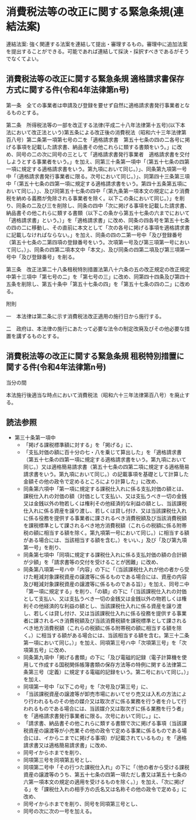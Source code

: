 # 消費税法等の改正に関する緊急条規(連結法案)

連結法案: 強く関連する法案を連結して提出・審理するもの。審理中に追加法案を提出することができる。可能であれば連結して採決・採択すべきであるがそうでなくてよい。

## 消費税法等の改正に関する緊急条規 適格請求書保存方式に関する件(令和4年法律第n号)

第一条　全ての事業者は申請及び登録を要せず自然に適格請求書発行事業者となるものとする。

第二条　所得税法等の一部を改正する法律(平成二十八年法律第十五号)(以下本法において改正法という)第五条による改正後の消費税法（昭和六十三年法律第百八号）第二条第一項第七号の二を「適格請求書　第五十七条の四の二各号に掲げる事項を記載した請求書、納品書その他これらに類する書類をいう。」に改め、同号の二の次に同号の三として「適格請求書発行事業者　適格請求書を交付しようとする事業者をいう。」を加え、同第三十条第一項中「（第五十七条の四第一項に規定する適格請求書をいう。第九項において同じ。）」、同条第九項第一号中「（適格請求書発行事業者に限る。次号において同じ。）」、同第四十三条第三項中「（第五十七条の四第一項に規定する適格請求書をいう。第四十五条第五項において同じ。）」、及び同第五十七条の四中「（第九条第一項本文の規定により消費税を納める義務が免除される事業者を除く。以下この条において同じ。）」を削り、同条の二及び三を削除し、同条の四中「次に掲げる事項を記載した請求書、納品書その他これらに類する書類（以下この条から第五十七条の六までにおいて「適格請求書」という。）」を「適格請求書」に改め、同条の四各号を第五十七条の四の二に移動し、その直前に本文として「次の各号に掲げる事項を適格請求書に記載しなければならない。」を加え、同条の四の二第一号中「及び登録番号（第五十七条の二第四項の登録番号をいう。次項第一号及び第三項第一号において同じ。）」、同条の四第二項本文中「本文」、及び同条の四第二項及び第三項第一号中「及び登録番号」を削る。

第三条　改正法第二十八条租税特別措置法第八十六条の五の改正規定の改正規定中第十三項中「第七号の二」を「第七号の三」に改め、同第四十四条及び第四十五条を削除し、第五十条中「第五十七条の四」を「第五十七条の四の二」に改める。

附則

一　本法律は第二条に示す消費税法改正適用の施行日から施行する。

二　政府は、本法律の施行にあたって必要な法令の制定改廃及びその他必要な措置を講ずるものとする。

## 消費税法等の改正に関する緊急条規 租税特別措置に関する件(令和4年法律第n号)

当分の間

本法施行後適当な時点において消費税法（昭和六十三年法律第百八号）を廃止する。


## 読法参照

- 第三十条第一項中
  - 「掲げる課税標準額に対する」を「掲げる」に、
  - 「支払対価の額に百十分の七・八を乗じて算出した」を「適格請求書（第五十七条の四第一項に規定する適格請求書をいう。第九項において同じ。）又は適格簡易請求書（第五十七条の四第二項に規定する適格簡易請求書をいう。第九項において同じ。）の記載事項を基礎として計算した金額その他の政令で定めるところにより計算した」に改め、
  - 同条第六項中「第一項に規定する課税仕入れに係る支払対価の額とは、課税仕入れの対価の額（対価として支払い、又は支払うべき一切の金銭又は金銭以外の物若しくは権利その他経済的な利益の額とし、当該課税仕入れに係る資産を譲り渡し、若しくは貸し付け、又は当該課税仕入れに係る役務を提供する事業者に課されるべき消費税額及び当該消費税額を課税標準として課されるべき地方消費税額（これらの税額に係る附帯税の額に相当する額を除く。第九項第一号において同じ。）に相当する額がある場合には、当該相当する額を含む。）をいい、」及び「及び第九項第一号」を削り、
  - 同条第七項中「同項に規定する課税仕入れに係る支払対価の額の合計額が少額」を「請求書等の交付を受けることが困難」に改め、
  - 同条第八項第一号ハ中「内容」の下に「（当該課税仕入れが他の者から受けた軽減対象課税資産の譲渡等に係るものである場合には、資産の内容及び軽減対象課税資産の譲渡等に係るものである旨）」を加え、同号ニ中「第一項に規定する」を削り、「の額」の下に「（当該課税仕入れの対価として支払い、又は支払うべき一切の金銭又は金銭以外の物若しくは権利その他経済的な利益の額とし、当該課税仕入れに係る資産を譲り渡し、若しくは貸し付け、又は当該課税仕入れに係る役務を提供する事業者に課されるべき消費税額及び当該消費税額を課税標準として課されるべき地方消費税額（これらの税額に係る附帯税の額に相当する額を除く。）に相当する額がある場合には、当該相当する額を含む。第三十二条第一項において同じ。）」を加え、同項第三号ハ中「次項第三号」を「次項第五号」に改め、
  - 同条第九項中「掲げる書類」の下に「及び電磁的記録（電子計算機を使用して作成する国税関係帳簿書類の保存方法等の特例に関する法律第二条第三号（定義）に規定する電磁的記録をいう。第二号において同じ。）」を加え、
  - 同項第一号中「以下この号」を「次号及び第三号」に、
  - 「当該課税資産の譲渡等が卸売市場においてせり売又は入札の方法により行われるものその他の媒介又は取次ぎに係る業務を行う者を介して行われるものである場合には、当該媒介又は取次ぎに係る業務を行う者」を「適格請求書発行事業者に限る。次号において同じ。」に、
  - 「請求書、納品書その他これらに類する書類で次に掲げる事項（当該課税資産の譲渡等が小売業その他の政令で定める事業に係るものである場合には、イからニまでに掲げる事項）が記載されているもの」を「適格請求書又は適格簡易請求書」に改め、
  - 同号イからホまでを削り、
  - 同項第三号を同項第五号とし、
  - 同項第二号中「その行つた課税仕入れ」の下に「（他の者から受ける課税資産の譲渡等のうち、第五十七条の四第一項ただし書又は第五十七条の六第一項本文の規定の適用を受けるものを除く。）」を加え、「次に掲げる」を「課税仕入れの相手方の氏名又は名称その他の政令で定める」に改め、
  - 同号イからホまでを削り、同号を同項第三号とし、
  - 同号の次に次の一号を加える。
